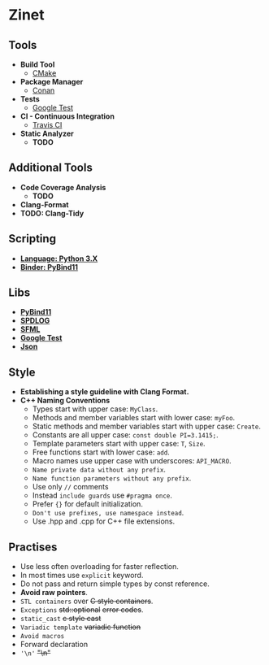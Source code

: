
# Zinet
## Tools
+ **Build Tool**
  + [CMake](https://cmake.org/)
+ **Package Manager**
  + [Conan](https://conan.io/)
+ **Tests**
  + [Google Test](https://github.com/google/googletest)
+ **CI - Continuous Integration**
  + [Travis CI](https://travis-ci.org/)
+ **Static Analyzer**
  + **TODO**
## Additional Tools
+ **Code Coverage Analysis**
  + **TODO**
+ **Clang-Format**
+ **TODO: Clang-Tidy**
## Scripting
+ [**Language: Python 3.X**](https://www.python.org/)
+ [**Binder: PyBind11**](https://github.com/pybind/pybind11)
## Libs
+ [**PyBind11**](https://github.com/pybind/pybind11)
+ [**SPDLOG**](https://github.com/gabime/spdlog)
+ [**SFML**](https://www.sfml-dev.org/)
+ [**Google Test**](https://github.com/google/googletest)
+ [**Json**](https://github.com/nlohmann/json)
## Style
+ **Establishing a style guideline with Clang Format.**
+ **C++ Naming Conventions**
  + Types start with upper case:  `MyClass`.
  + Methods and member variables start with lower case:  `myFoo`.
  + Static methods and member variables start with upper case: `Create`.
  + Constants are all upper case:  `const double PI=3.1415;`.
  + Template parameters start with upper case:  `T`, `Size`.
  + Free functions start with lower case: `add`.
  + Macro names use upper case with underscores:  `API_MACRO`.
  + `Name private data without any prefix`.
  + `Name function parameters without any prefix`.
  + Use only `//` comments
  + Instead `include guards` use `#pragma once`. 
  + Prefer `{}` for default initialization.
  + `Don't use prefixes, use namespace instead`.
  + Use .hpp and .cpp for C++ file extensions.
## Practises
  + Use less often overloading for faster reflection.
  + In most times use `explicit` keyword.
  + Do not pass and return simple types by const reference.
  + **Avoid raw pointers**.
  + `STL containers` over ~~C style containers~~.
  + `Exceptions` ~~std::optional~~ ~~error codes~~.
  + `static_cast` ~~c style cast~~
  + `Variadic template`  ~~variadic function~~
  + `Avoid macros`
  + Forward declaration
  + `'\n'` ~~"\n"~~